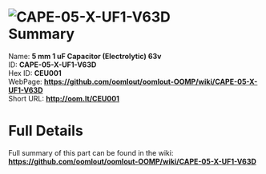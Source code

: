 
![CAPE-05-X-UF1-V63D](https://github.com/oomlout/oomlout-OOMP/blob/master/parts/CAPE-05-X-UF1-V63D/CAPE-05-X-UF1-V63D_420.jpg)   
Summary
=================
  
Name: __5 mm 1 uF Capacitor (Electrolytic) 63v__    
ID: __CAPE-05-X-UF1-V63D__   
Hex ID: __CEU001__   
WebPage: __https://github.com/oomlout/oomlout-OOMP/wiki/CAPE-05-X-UF1-V63D__   
Short URL: __http://oom.lt/CEU001__   

Full Details
==========================
Full summary of this part can be found in the wiki:   
__https://github.com/oomlout/oomlout-OOMP/wiki/CAPE-05-X-UF1-V63D__    

